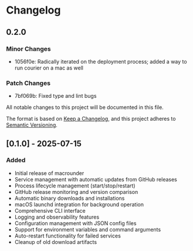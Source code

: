 # Changelog

## 0.2.0

### Minor Changes

- 1056f0e: Radically iterated on the deployment process; added a way to run courier on a mac as well

### Patch Changes

- 7bf069b: Fixed type and lint bugs

All notable changes to this project will be documented in this file.

The format is based on [Keep a Changelog](https://keepachangelog.com/en/1.0.0/),
and this project adheres to [Semantic Versioning](https://semver.org/spec/v2.0.0.html).

## [0.1.0] - 2025-07-15

### Added

- Initial release of macrounder
- Service management with automatic updates from GitHub releases
- Process lifecycle management (start/stop/restart)
- GitHub release monitoring and version comparison
- Automatic binary downloads and installations
- macOS launchd integration for background operation
- Comprehensive CLI interface
- Logging and observability features
- Configuration management with JSON config files
- Support for environment variables and command arguments
- Auto-restart functionality for failed services
- Cleanup of old download artifacts
